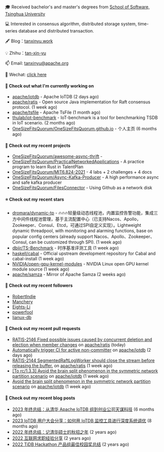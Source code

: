 🎓 Received bachelor's and master's degrees from [School of Software, Tsinghua University](https://www.thss.tsinghua.edu.cn/)

💻 Interested in consensus algorithm, distributed storage system, time-series database and distributed transaction.

🖋 Blog：[tanxinyu.work](https://tanxinyu.work)

💡 Zhihu：[tan-xin-yu](https://www.zhihu.com/people/tan-xin-yu-22)

📫 Email: [tanxinyu@apache.org](mailto:tanxinyu@apache.org)

💬 Wechat: [click here](https://github.com/LebronAl/LebronAl/issues/1)

#### 👷 Check out what I'm currently working on

- [apache/iotdb](https://github.com/apache/iotdb) - Apache IoTDB (2 days ago)
- [apache/ratis](https://github.com/apache/ratis) - Open source Java implementation for Raft consensus protocol. (1 week ago)
- [apache/tsfile](https://github.com/apache/tsfile) - Apache TsFile (1 month ago)
- [thulab/iot-benchmark](https://github.com/thulab/iot-benchmark) - IoT-benchmark is a tool for benchmarking TSDB in IoT scenario. (2 months ago)
- [OneSizeFitsQuorum/OneSizeFitsQuorum.github.io](https://github.com/OneSizeFitsQuorum/OneSizeFitsQuorum.github.io) - 个人主页 (6 months ago)

#### 🌱 Check out my recent projects

- [OneSizeFitsQuorum/awesome-async-thrift](https://github.com/OneSizeFitsQuorum/awesome-async-thrift) - 
- [OneSizeFitsQuorum/PracticalNetworkedApplications](https://github.com/OneSizeFitsQuorum/PracticalNetworkedApplications) - A practice program to learn Rust in TalentPlan
- [OneSizeFitsQuorum/MIT6.824-2021](https://github.com/OneSizeFitsQuorum/MIT6.824-2021) - 4 labs &#43; 2 challenges &#43; 4 docs
- [OneSizeFitsQuorum/Async-Kafka-Producer](https://github.com/OneSizeFitsQuorum/Async-Kafka-Producer) - A high performance async and safe kafka producer
- [OneSizeFitsQuorum/FilesConnector](https://github.com/OneSizeFitsQuorum/FilesConnector) - Using Github as a network disk

#### ⭐ Check out my recent stars

- [dromara/dynamic-tp](https://github.com/dromara/dynamic-tp) - 🔥🔥🔥轻量级动态线程池，内置监控告警功能，集成三方中间件线程池管理，基于主流配置中心（已支持Nacos、Apollo，Zookeeper、Consul、Etcd，可通过SPI自定义实现）。Lightweight dynamic threadpool, with monitoring and alarming functions, base on popular config centers (already support Nacos、Apollo、Zookeeper、Consul, can be customized through SPI). (1 week ago)
- [dbiir/TS-Benchmark](https://github.com/dbiir/TS-Benchmark) - 时序基准评测工具 (1 week ago)
- [haskell/cabal](https://github.com/haskell/cabal) - Official upstream development repository for Cabal and cabal-install (1 week ago)
- [NVIDIA/open-gpu-kernel-modules](https://github.com/NVIDIA/open-gpu-kernel-modules) - NVIDIA Linux open GPU kernel module source (1 week ago)
- [apache/samza](https://github.com/apache/samza) - Mirror of Apache Samza (2 weeks ago)

#### 👯 Check out my recent followers

- [RobertIndie](https://github.com/RobertIndie)
- [Manchery](https://github.com/Manchery)
- [Eights-Li](https://github.com/Eights-Li)
- [powerfooI](https://github.com/powerfooI)
- [lianux-db](https://github.com/lianux-db)

#### 🔨 Check out my recent pull requests

- [RATIS-2146 Fixed possible issues caused by concurrent deletion and election when member changes](https://github.com/apache/ratis/pull/1140) on [apache/ratis](https://github.com/apache/ratis) (today)
- [Automatically trigger CI for active non-committer](https://github.com/apache/iotdb/pull/13312) on [apache/iotdb](https://github.com/apache/iotdb) (2 days ago)
- [RATIS-2144 SegmentedRaftLogWorker should close the stream before releasing the buffer.](https://github.com/apache/ratis/pull/1138) on [apache/ratis](https://github.com/apache/ratis) (1 week ago)
- [[To rc/1.3.3] Avoid the brain split phenomenon in the symmetric network partition scenario](https://github.com/apache/iotdb/pull/13226) on [apache/iotdb](https://github.com/apache/iotdb) (1 week ago)
- [Avoid the brain split phenomenon in the symmetric network partition scenario](https://github.com/apache/iotdb/pull/13221) on [apache/iotdb](https://github.com/apache/iotdb) (1 week ago)

#### 📜 Check out my recent blog posts

- [2023 年终总结：从清华 Apache IoTDB 组到创业公司天谋科技](https://tanxinyu.work/2023-annual-summary/) (6 months ago)
- [2023 IoTDB 用户大会分享：如何用 IoTDB 监控工具进行深度系统调优](https://tanxinyu.work/2023-iotdb-submit/) (8 months ago)
- [2022 年终总结：记清华硕士的秋招之年](https://tanxinyu.work/2022-annual-summary/) (2 years ago)
- [2022 互联网求职经验分享](https://tanxinyu.work/2022-internet-job-hunting-experience-sharing/) (2 years ago)
- [2022 TiDB Hackathon 产品组最佳校园奖总结](https://tanxinyu.work/2022-tidb-hackathon/) (2 years ago)
